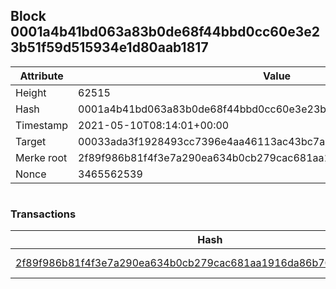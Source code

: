 ## Block 0001a4b41bd063a83b0de68f44bbd0cc60e3e23b51f59d515934e1d80aab1817

Attribute | Value
--- | ---
Height | 62515
Hash | 0001a4b41bd063a83b0de68f44bbd0cc60e3e23b51f59d515934e1d80aab1817
Timestamp | 2021-05-10T08:14:01+00:00
Target | 00033ada3f1928493cc7396e4aa46113ac43bc7ac52aab5d08e3934913716f64
Merke root | 2f89f986b81f4f3e7a290ea634b0cb279cac681aa1916da86b7009817bf0e92b
Nonce | 3465562539

```

```

### Transactions

Hash | Amount
--- | ---
[2f89f986b81f4f3e7a290ea634b0cb279cac681aa1916da86b7009817bf0e92b](2f89f986b81f4f3e7a290ea634b0cb279cac681aa1916da86b7009817bf0e92b.md) | 10.00000000 SKEPTI 
